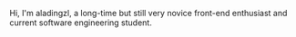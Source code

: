 Hi, I'm aladingzl, a long-time but still very novice front-end enthusiast and current software engineering student.

